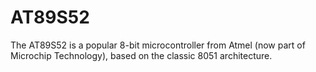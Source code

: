 # AT89S52
The AT89S52 is a popular 8-bit microcontroller from Atmel (now part of Microchip Technology), based on the classic 8051 architecture.
